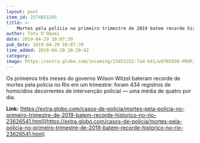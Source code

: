 ```yaml
---
layout: post
item_id: 2574851245
title: >-
    Mortes pela polícia no primeiro trimestre de 2019 batem recorde histórico no Rio
author: Tatu D'Oquei
date: 2019-04-29 10:07:39
pub_date: 2019-04-29 10:07:39
time_added: 2019-04-29 20:29:42
category: 
image: https://extra.globo.com/incoming/23451212-7ad-641/w976h550-PROP/81014446_a-man-is-seen-next-to-the-wall-with-bullet-holes-at-a-house-where-police-officers-confronte-(2).jpg
---
```


Os primeiros três meses do governo Wilson Witzel bateram recorde de mortes pela polícia no Rio em um trimestre: foram 434 registros de homicídios decorrentes de intervenção policial — uma média de quatro por dia.

**Link:** [https://extra.globo.com/casos-de-policia/mortes-pela-policia-no-primeiro-trimestre-de-2019-batem-recorde-historico-no-rio-23626541.html](https://extra.globo.com/casos-de-policia/mortes-pela-policia-no-primeiro-trimestre-de-2019-batem-recorde-historico-no-rio-23626541.html)

